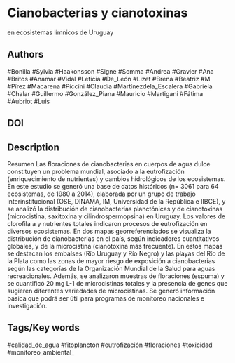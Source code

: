# Cianobacterias y cianotoxinas
en ecosistemas límnicos de Uruguay
## Authors
#Bonilla #Sylvia #Haakonsson #Signe #Somma #Andrea #Gravier #Ana #Britos #Anamar #Vidal #Leticia #De_León #Lizet #Brena #Beatriz #M #Pírez #Macarena #Piccini #Claudia #Martínezdela_Escalera #Gabriela #Chalar #Guillermo #González_Piana #Mauricio #Martigani #Fátima #Aubriot #Luis 
## DOI
 
## Description
Resumen
Las floraciones de cianobacterias en cuerpos de agua dulce constituyen un problema mundial, asociado a la eutrofización (enriquecimiento de nutrientes) y cambios hidrológicos de los ecosistemas. En este estudio se generó una
base de datos históricos (n= 3061 para 64 ecosistemas, de 1980 a 2014), elaborada por un grupo de trabajo interinstitucional (OSE, DINAMA, IM, Universidad de la República e IIBCE), y se analizó la distribución de cianobacterias
planctónicas y de cianotoxinas (microcistina, saxitoxina y cilindrospermopsina) en Uruguay. Los valores de clorofila
a y nutrientes totales indicaron procesos de eutrofización en diversos ecosistemas. En dos mapas georreferenciados
se visualiza la distribución de cianobacterias en el país, según indicadores cuantitativos globales, y de la microcistina
(cianotoxina más frecuente). En estos mapas se destacan los embalses (Río Uruguay y Río Negro) y las playas del Río
de la Plata como las zonas de mayor riesgo de exposición a cianobacterias según las categorías de la Organización
Mundial de la Salud para aguas recreacionales. Además, se analizaron muestras de floraciones (espuma) y se cuantificó 20 mg L-1 de microcistinas totales y la presencia de genes que sugieren diferentes variedades de microcistinas.
Se generó información básica que podrá ser útil para programas de monitoreo nacionales e investigación.

## Tags/Key words
#calidad_de_agua #fitoplancton #eutrofización #floraciones #toxicidad #monitoreo_ambiental_ 